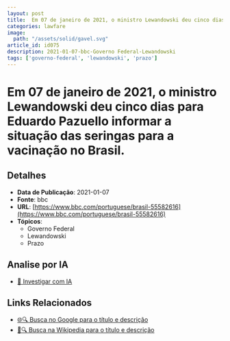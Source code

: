 ```yaml
---
layout: post
title:  Em 07 de janeiro de 2021, o ministro Lewandowski deu cinco dias para Eduardo Pazuello informar a situação das seringas para a vacinação no Brasil.
categories: lawfare
image: 
  path: "/assets/solid/gavel.svg"
article_id: id075
description: 2021-01-07-bbc-Governo Federal-Lewandowski
tags: ['governo-federal', 'lewandowski', 'prazo']
---
```


# Em 07 de janeiro de 2021, o ministro Lewandowski deu cinco dias para Eduardo Pazuello informar a situação das seringas para a vacinação no Brasil.

## Detalhes
- **Data de Publicação**: 2021-01-07
- **Fonte**: bbc
- **URL**: [https://www.bbc.com/portuguese/brasil-55582616](https://www.bbc.com/portuguese/brasil-55582616)
- **Tópicos**:
  - Governo Federal
  - Lewandowski
  - Prazo

## Analise por IA
- [🤖 Investigar com IA](https://www.perplexity.ai/search?q=%22not%C3%ADcia%20artigo%20Brasil%22%20Em%2007%20de%20janeiro%20de%202021%2C%20o%20ministro%20Lewandowski%20deu%20cinco%20dias%20para%20Eduardo%20Pazuello%20informar%20a%20situa%C3%A7%C3%A3o%20das%20seringas%20para%20a%20vacina%C3%A7%C3%A3o%20no%20Brasil.%20bbc%202021-01-07)

## Links Relacionados
- [🌐🔍 Busca no Google para o título e descrição](https://www.google.com/search?q=%22not%C3%ADcia%20artigo%20Brasil%22%20Em%2007%20de%20janeiro%20de%202021%2C%20o%20ministro%20Lewandowski%20deu%20cinco%20dias%20para%20Eduardo%20Pazuello%20informar%20a%20situa%C3%A7%C3%A3o%20das%20seringas%20para%20a%20vacina%C3%A7%C3%A3o%20no%20Brasil.%20bbc%202021-01-07)
- [📖🔍 Busca na Wikipedia para o título e descrição](https://pt.wikipedia.org/w/index.php?search=%22not%C3%ADcia%20artigo%20Brasil%22%20Em%2007%20de%20janeiro%20de%202021%2C%20o%20ministro%20Lewandowski%20deu%20cinco%20dias%20para%20Eduardo%20Pazuello%20informar%20a%20situa%C3%A7%C3%A3o%20das%20seringas%20para%20a%20vacina%C3%A7%C3%A3o%20no%20Brasil.%20bbc%202021-01-07)


